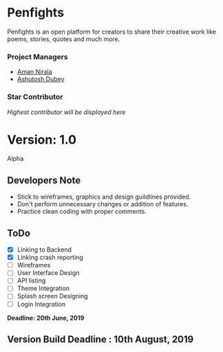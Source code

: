 # Penfights
Penfights is an open platform for creators to share their creative work like poems, stories, quotes and much more.

### Project Managers
- [Aman Nirala](https://www.github.com/amannirala13)
- [Ashutosh Dubey](https://www.github.com/idkashutosh)

### Star Contributor
_Highest contributor will be displayed here_


# Version: __1.0__
Alpha

## Developers Note
- Stick to wireframes, graphics and design guildlines provided. 
- Don't perform unnecessary changes or addition of features. 
- Practice clean coding with proper comments.

## ToDo
- [x] Linking to Backend
- [x] Linking crash reporting
- [ ] Wireframes
- [ ] User Interface Design
- [ ] API listing
- [ ] Theme Integration
- [ ] Splash screen Designing
- [ ] Login Integration

__Deadline: 20th June, 2019__

## Version Build Deadline : 10th August, 2019

